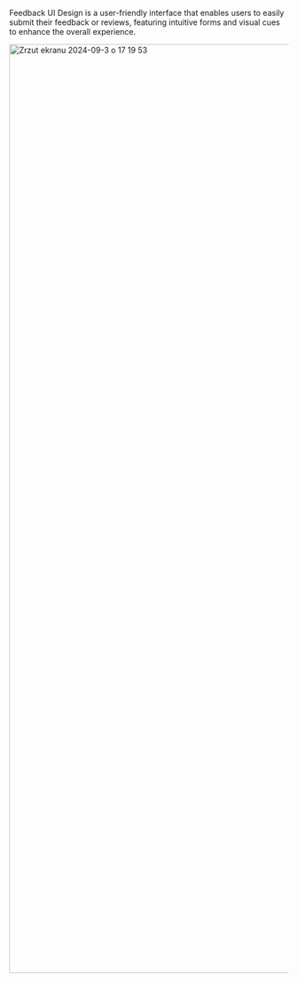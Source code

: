 Feedback UI Design is a user-friendly interface that enables users to easily submit their feedback or reviews, featuring intuitive forms and visual cues to enhance the overall experience.

<img width="1671" alt="Zrzut ekranu 2024-09-3 o 17 19 53" src="https://github.com/user-attachments/assets/6df5067e-2fdb-4646-9d82-667003606e30">
